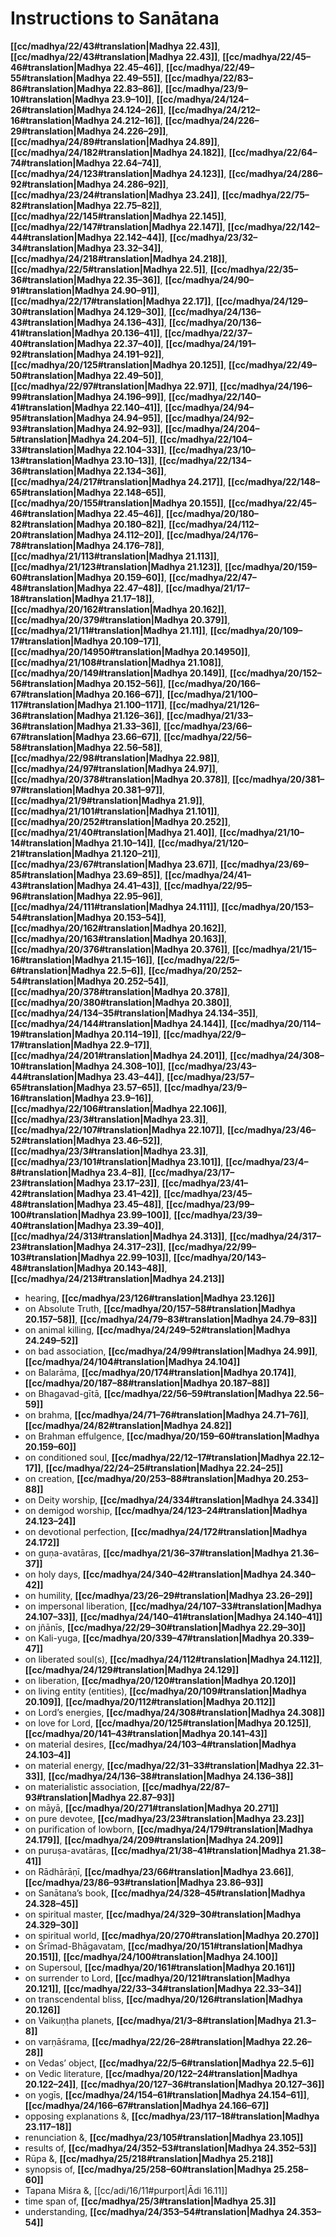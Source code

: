 # Instructions to Sanātana

**[[cc/madhya/22/43#translation|Madhya 22.43]]**, **[[cc/madhya/22/43#translation|Madhya 22.43]]**, **[[cc/madhya/22/45–46#translation|Madhya 22.45–46]]**, **[[cc/madhya/22/49–55#translation|Madhya 22.49–55]]**, **[[cc/madhya/22/83–86#translation|Madhya 22.83–86]]**, **[[cc/madhya/23/9–10#translation|Madhya 23.9–10]]**, **[[cc/madhya/24/124–26#translation|Madhya 24.124–26]]**, **[[cc/madhya/24/212–16#translation|Madhya 24.212–16]]**, **[[cc/madhya/24/226–29#translation|Madhya 24.226–29]]**, **[[cc/madhya/24/89#translation|Madhya 24.89]]**, **[[cc/madhya/24/182#translation|Madhya 24.182]]**, **[[cc/madhya/22/64–74#translation|Madhya 22.64–74]]**, **[[cc/madhya/24/123#translation|Madhya 24.123]]**, **[[cc/madhya/24/286–92#translation|Madhya 24.286–92]]**, **[[cc/madhya/23/24#translation|Madhya 23.24]]**, **[[cc/madhya/22/75–82#translation|Madhya 22.75–82]]**, **[[cc/madhya/22/145#translation|Madhya 22.145]]**, **[[cc/madhya/22/147#translation|Madhya 22.147]]**, **[[cc/madhya/22/142–44#translation|Madhya 22.142–44]]**, **[[cc/madhya/23/32–34#translation|Madhya 23.32–34]]**, **[[cc/madhya/24/218#translation|Madhya 24.218]]**, **[[cc/madhya/22/5#translation|Madhya 22.5]]**, **[[cc/madhya/22/35–36#translation|Madhya 22.35–36]]**, **[[cc/madhya/24/90–91#translation|Madhya 24.90–91]]**, **[[cc/madhya/22/17#translation|Madhya 22.17]]**, **[[cc/madhya/24/129–30#translation|Madhya 24.129–30]]**, **[[cc/madhya/24/136–43#translation|Madhya 24.136–43]]**, **[[cc/madhya/20/136–41#translation|Madhya 20.136–41]]**, **[[cc/madhya/22/37–40#translation|Madhya 22.37–40]]**, **[[cc/madhya/24/191–92#translation|Madhya 24.191–92]]**, **[[cc/madhya/20/125#translation|Madhya 20.125]]**, **[[cc/madhya/22/49–50#translation|Madhya 22.49–50]]**, **[[cc/madhya/22/97#translation|Madhya 22.97]]**, **[[cc/madhya/24/196–99#translation|Madhya 24.196–99]]**, **[[cc/madhya/22/140–41#translation|Madhya 22.140–41]]**, **[[cc/madhya/24/94–95#translation|Madhya 24.94–95]]**, **[[cc/madhya/24/92–93#translation|Madhya 24.92–93]]**, **[[cc/madhya/24/204–5#translation|Madhya 24.204–5]]**, **[[cc/madhya/22/104–33#translation|Madhya 22.104–33]]**, **[[cc/madhya/23/10–13#translation|Madhya 23.10–13]]**, **[[cc/madhya/22/134–36#translation|Madhya 22.134–36]]**, **[[cc/madhya/24/217#translation|Madhya 24.217]]**, **[[cc/madhya/22/148–65#translation|Madhya 22.148–65]]**, **[[cc/madhya/20/155#translation|Madhya 20.155]]**, **[[cc/madhya/22/45–46#translation|Madhya 22.45–46]]**, **[[cc/madhya/20/180–82#translation|Madhya 20.180–82]]**, **[[cc/madhya/24/112–20#translation|Madhya 24.112–20]]**, **[[cc/madhya/24/176–78#translation|Madhya 24.176–78]]**, **[[cc/madhya/21/113#translation|Madhya 21.113]]**, **[[cc/madhya/21/123#translation|Madhya 21.123]]**, **[[cc/madhya/20/159–60#translation|Madhya 20.159–60]]**, **[[cc/madhya/22/47–48#translation|Madhya 22.47–48]]**, **[[cc/madhya/21/17–18#translation|Madhya 21.17–18]]**, **[[cc/madhya/20/162#translation|Madhya 20.162]]**, **[[cc/madhya/20/379#translation|Madhya 20.379]]**, **[[cc/madhya/21/11#translation|Madhya 21.11]]**, **[[cc/madhya/20/109–17#translation|Madhya 20.109–17]]**, **[[cc/madhya/20/14950#translation|Madhya 20.14950]]**, **[[cc/madhya/21/108#translation|Madhya 21.108]]**, **[[cc/madhya/20/149#translation|Madhya 20.149]]**, **[[cc/madhya/20/152–56#translation|Madhya 20.152–56]]**, **[[cc/madhya/20/166–67#translation|Madhya 20.166–67]]**, **[[cc/madhya/21/100–117#translation|Madhya 21.100–117]]**, **[[cc/madhya/21/126–36#translation|Madhya 21.126–36]]**, **[[cc/madhya/21/33–36#translation|Madhya 21.33–36]]**, **[[cc/madhya/23/66–67#translation|Madhya 23.66–67]]**, **[[cc/madhya/22/56–58#translation|Madhya 22.56–58]]**, **[[cc/madhya/22/98#translation|Madhya 22.98]]**, **[[cc/madhya/24/97#translation|Madhya 24.97]]**, **[[cc/madhya/20/378#translation|Madhya 20.378]]**, **[[cc/madhya/20/381–97#translation|Madhya 20.381–97]]**, **[[cc/madhya/21/9#translation|Madhya 21.9]]**, **[[cc/madhya/21/101#translation|Madhya 21.101]]**, **[[cc/madhya/20/252#translation|Madhya 20.252]]**, **[[cc/madhya/21/40#translation|Madhya 21.40]]**, **[[cc/madhya/21/10–14#translation|Madhya 21.10–14]]**, **[[cc/madhya/21/120–21#translation|Madhya 21.120–21]]**, **[[cc/madhya/23/67#translation|Madhya 23.67]]**, **[[cc/madhya/23/69–85#translation|Madhya 23.69–85]]**, **[[cc/madhya/24/41–43#translation|Madhya 24.41–43]]**, **[[cc/madhya/22/95–96#translation|Madhya 22.95–96]]**, **[[cc/madhya/24/111#translation|Madhya 24.111]]**, **[[cc/madhya/20/153–54#translation|Madhya 20.153–54]]**, **[[cc/madhya/20/162#translation|Madhya 20.162]]**, **[[cc/madhya/20/163#translation|Madhya 20.163]]**, **[[cc/madhya/20/376#translation|Madhya 20.376]]**, **[[cc/madhya/21/15–16#translation|Madhya 21.15–16]]**, **[[cc/madhya/22/5–6#translation|Madhya 22.5–6]]**, **[[cc/madhya/20/252–54#translation|Madhya 20.252–54]]**, **[[cc/madhya/20/378#translation|Madhya 20.378]]**, **[[cc/madhya/20/380#translation|Madhya 20.380]]**, **[[cc/madhya/24/134–35#translation|Madhya 24.134–35]]**, **[[cc/madhya/24/144#translation|Madhya 24.144]]**, **[[cc/madhya/20/114–19#translation|Madhya 20.114–19]]**, **[[cc/madhya/22/9–17#translation|Madhya 22.9–17]]**, **[[cc/madhya/24/201#translation|Madhya 24.201]]**, **[[cc/madhya/24/308–10#translation|Madhya 24.308–10]]**, **[[cc/madhya/23/43–44#translation|Madhya 23.43–44]]**, **[[cc/madhya/23/57–65#translation|Madhya 23.57–65]]**, **[[cc/madhya/23/9–16#translation|Madhya 23.9–16]]**, **[[cc/madhya/22/106#translation|Madhya 22.106]]**, **[[cc/madhya/23/3#translation|Madhya 23.3]]**, **[[cc/madhya/22/107#translation|Madhya 22.107]]**, **[[cc/madhya/23/46–52#translation|Madhya 23.46–52]]**, **[[cc/madhya/23/3#translation|Madhya 23.3]]**, **[[cc/madhya/23/101#translation|Madhya 23.101]]**, **[[cc/madhya/23/4–8#translation|Madhya 23.4–8]]**, **[[cc/madhya/23/17–23#translation|Madhya 23.17–23]]**, **[[cc/madhya/23/41–42#translation|Madhya 23.41–42]]**, **[[cc/madhya/23/45–48#translation|Madhya 23.45–48]]**, **[[cc/madhya/23/99–100#translation|Madhya 23.99–100]]**, **[[cc/madhya/23/39–40#translation|Madhya 23.39–40]]**, **[[cc/madhya/24/313#translation|Madhya 24.313]]**, **[[cc/madhya/24/317–23#translation|Madhya 24.317–23]]**, **[[cc/madhya/22/99–103#translation|Madhya 22.99–103]]**, **[[cc/madhya/20/143–48#translation|Madhya 20.143–48]]**, **[[cc/madhya/24/213#translation|Madhya 24.213]]**

* hearing, **[[cc/madhya/23/126#translation|Madhya 23.126]]**
* on Absolute Truth, **[[cc/madhya/20/157–58#translation|Madhya 20.157–58]]**, **[[cc/madhya/24/79–83#translation|Madhya 24.79–83]]**
* on animal killing, **[[cc/madhya/24/249–52#translation|Madhya 24.249–52]]**
* on bad association, **[[cc/madhya/24/99#translation|Madhya 24.99]]**, **[[cc/madhya/24/104#translation|Madhya 24.104]]**
* on Balarāma, **[[cc/madhya/20/174#translation|Madhya 20.174]]**, **[[cc/madhya/20/187–88#translation|Madhya 20.187–88]]**
* on Bhagavad-gītā, **[[cc/madhya/22/56–59#translation|Madhya 22.56–59]]**
* on brahma, **[[cc/madhya/24/71–76#translation|Madhya 24.71–76]]**, **[[cc/madhya/24/82#translation|Madhya 24.82]]**
* on Brahman effulgence, **[[cc/madhya/20/159–60#translation|Madhya 20.159–60]]**
* on conditioned soul, **[[cc/madhya/22/12–17#translation|Madhya 22.12–17]]**, **[[cc/madhya/22/24–25#translation|Madhya 22.24–25]]**
* on creation, **[[cc/madhya/20/253–88#translation|Madhya 20.253–88]]**
* on Deity worship, **[[cc/madhya/24/334#translation|Madhya 24.334]]**
* on demigod worship, **[[cc/madhya/24/123–24#translation|Madhya 24.123–24]]**
* on devotional perfection, **[[cc/madhya/24/172#translation|Madhya 24.172]]**
* on guṇa-avatāras, **[[cc/madhya/21/36–37#translation|Madhya 21.36–37]]**
* on holy days, **[[cc/madhya/24/340–42#translation|Madhya 24.340–42]]**
* on humility, **[[cc/madhya/23/26–29#translation|Madhya 23.26–29]]**
* on impersonal liberation, **[[cc/madhya/24/107–33#translation|Madhya 24.107–33]]**, **[[cc/madhya/24/140–41#translation|Madhya 24.140–41]]**
* on jñānīs, **[[cc/madhya/22/29–30#translation|Madhya 22.29–30]]**
* on Kali-yuga, **[[cc/madhya/20/339–47#translation|Madhya 20.339–47]]**
* on liberated soul(s), **[[cc/madhya/24/112#translation|Madhya 24.112]]**, **[[cc/madhya/24/129#translation|Madhya 24.129]]**
* on liberation, **[[cc/madhya/20/120#translation|Madhya 20.120]]**
* on living entity (entities), **[[cc/madhya/20/109#translation|Madhya 20.109]]**, **[[cc/madhya/20/112#translation|Madhya 20.112]]**
* on Lord’s energies, **[[cc/madhya/24/308#translation|Madhya 24.308]]**
* on love for Lord, **[[cc/madhya/20/125#translation|Madhya 20.125]]**, **[[cc/madhya/20/141–43#translation|Madhya 20.141–43]]**
* on material desires, **[[cc/madhya/24/103–4#translation|Madhya 24.103–4]]**
* on material energy, **[[cc/madhya/22/31–33#translation|Madhya 22.31–33]]**, **[[cc/madhya/24/136–38#translation|Madhya 24.136–38]]**
* on materialistic association, **[[cc/madhya/22/87–93#translation|Madhya 22.87–93]]**
* on māyā, **[[cc/madhya/20/271#translation|Madhya 20.271]]**
* on pure devotee, **[[cc/madhya/23/23#translation|Madhya 23.23]]**
* on purification of lowborn, **[[cc/madhya/24/179#translation|Madhya 24.179]]**, **[[cc/madhya/24/209#translation|Madhya 24.209]]**
* on puruṣa-avatāras, **[[cc/madhya/21/38–41#translation|Madhya 21.38–41]]**
* on Rādhārāṇī, **[[cc/madhya/23/66#translation|Madhya 23.66]]**, **[[cc/madhya/23/86–93#translation|Madhya 23.86–93]]**
* on Sanātana’s book, **[[cc/madhya/24/328–45#translation|Madhya 24.328–45]]**
* on spiritual master, **[[cc/madhya/24/329–30#translation|Madhya 24.329–30]]**
* on spiritual world, **[[cc/madhya/20/270#translation|Madhya 20.270]]**
* on Śrīmad-Bhāgavatam, **[[cc/madhya/20/151#translation|Madhya 20.151]]**, **[[cc/madhya/24/100#translation|Madhya 24.100]]**
* on Supersoul, **[[cc/madhya/20/161#translation|Madhya 20.161]]**
* on surrender to Lord, **[[cc/madhya/20/121#translation|Madhya 20.121]]**, **[[cc/madhya/22/33–34#translation|Madhya 22.33–34]]**
* on transcendental bliss, **[[cc/madhya/20/126#translation|Madhya 20.126]]**
* on Vaikuṇṭha planets, **[[cc/madhya/21/3–8#translation|Madhya 21.3–8]]**
* on varṇāśrama, **[[cc/madhya/22/26–28#translation|Madhya 22.26–28]]**
* on Vedas’ object, **[[cc/madhya/22/5–6#translation|Madhya 22.5–6]]**
* on Vedic literature, **[[cc/madhya/20/122–24#translation|Madhya 20.122–24]]**, **[[cc/madhya/20/127–36#translation|Madhya 20.127–36]]**
* on yogīs, **[[cc/madhya/24/154–61#translation|Madhya 24.154–61]]**, **[[cc/madhya/24/166–67#translation|Madhya 24.166–67]]**
* opposing explanations &, **[[cc/madhya/23/117–18#translation|Madhya 23.117–18]]**
* renunciation &, **[[cc/madhya/23/105#translation|Madhya 23.105]]**
* results of, **[[cc/madhya/24/352–53#translation|Madhya 24.352–53]]**
* Rūpa &, **[[cc/madhya/25/218#translation|Madhya 25.218]]**
* synopsis of, **[[cc/madhya/25/258–60#translation|Madhya 25.258–60]]**
* Tapana Miśra &, [[cc/adi/16/11#purport|Ādi 16.11]]
* time span of, **[[cc/madhya/25/3#translation|Madhya 25.3]]**
* understanding, **[[cc/madhya/24/353–54#translation|Madhya 24.353–54]]**
